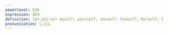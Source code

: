 ```yaml
---
powerlevel: 528
expression: 自分
definition: (pn,adj-no) myself; yourself; oneself; himself; herself; I; me; (P)
pronunciation: じぶん
---
```

